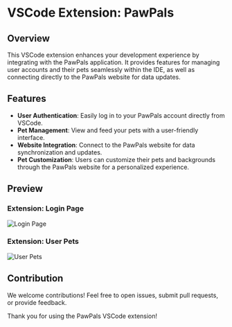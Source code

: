 # VSCode Extension: PawPals

## Overview

This VSCode extension enhances your development experience by integrating with the PawPals application. It provides features for managing user accounts and their pets seamlessly within the IDE, as well as connecting directly to the PawPals website for data updates.

## Features

- **User Authentication**: Easily log in to your PawPals account directly from VSCode.
- **Pet Management**: View and feed your pets with a user-friendly interface.
- **Website Integration**: Connect to the PawPals website for data synchronization and updates.
- **Pet Customization**: Users can customize their pets and backgrounds through the PawPals website for a personalized experience.

## Preview

### Extension: Login Page
![Login Page](https://github.com/user-attachments/assets/2eb6d524-0c2a-4eaf-8314-92d6f6208dfb)

### Extension: User Pets
![User Pets](https://github.com/user-attachments/assets/1c5f38a8-1c61-4f99-a4de-b13543aa7d11)

## Contribution

We welcome contributions! Feel free to open issues, submit pull requests, or provide feedback.


Thank you for using the PawPals VSCode extension!
